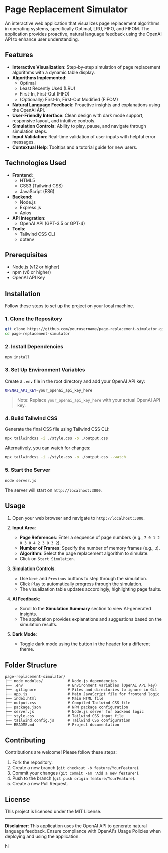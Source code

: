 
# Page Replacement Simulator

An interactive web application that visualizes page replacement algorithms in operating systems, specifically Optimal, LRU, FIFO, and FIFOM. The application provides proactive, natural language feedback using the OpenAI API to enhance user understanding.

## Features

- **Interactive Visualization**: Step-by-step simulation of page replacement algorithms with a dynamic table display.
- **Algorithms Implemented**:
  - Optimal
  - Least Recently Used (LRU)
  - First-In, First-Out (FIFO)
  - (Optionally) First-In, First-Out Modified (FIFOM)
- **Natural Language Feedback**: Proactive insights and explanations using the OpenAI API.
- **User-Friendly Interface**: Clean design with dark mode support, responsive layout, and intuitive controls.
- **Simulation Controls**: Ability to play, pause, and navigate through simulation steps.
- **Input Validation**: Real-time validation of user inputs with helpful error messages.
- **Contextual Help**: Tooltips and a tutorial guide for new users.

## Technologies Used

- **Frontend**:
  - HTML5
  - CSS3 (Tailwind CSS)
  - JavaScript (ES6)
- **Backend**:
  - Node.js
  - Express.js
  - Axios
- **API Integration**:
  - OpenAI API (GPT-3.5 or GPT-4)
- **Tools**:
  - Tailwind CSS CLI
  - dotenv

## Prerequisites

- Node.js (v12 or higher)
- npm (v6 or higher)
- OpenAI API Key

## Installation

Follow these steps to set up the project on your local machine.

### 1. Clone the Repository

```bash
git clone https://github.com/yourusername/page-replacement-simulator.git
cd page-replacement-simulator
```

### 2. Install Dependencies

```bash
npm install
```

### 3. Set Up Environment Variables

Create a `.env` file in the root directory and add your OpenAI API key:

```bash
OPENAI_API_KEY=your_openai_api_key_here
```

> Note: Replace `your_openai_api_key_here` with your actual OpenAI API key.

### 4. Build Tailwind CSS

Generate the final CSS file using Tailwind CSS CLI:

```bash
npx tailwindcss -i ./style.css -o ./output.css
```

Alternatively, you can watch for changes:

```bash
npx tailwindcss -i ./style.css -o ./output.css --watch
```

### 5. Start the Server

```bash
node server.js
```

The server will start on `http://localhost:3000`.

## Usage

1. Open your web browser and navigate to `http://localhost:3000`.

2. **Input Area**:
   - **Page References**: Enter a sequence of page numbers (e.g., `7 0 1 2 0 3 0 4 2 3 0 3 2`).
   - **Number of Frames**: Specify the number of memory frames (e.g., `3`).
   - **Algorithm**: Select the page replacement algorithm to simulate.
   - Click on `Start Simulation`.

3. **Simulation Controls**:
   - Use `Next` and `Previous` buttons to step through the simulation.
   - Click `Play` to automatically progress through the simulation.
   - The visualization table updates accordingly, highlighting page faults.

4. **AI Feedback**:
   - Scroll to the **Simulation Summary** section to view AI-generated insights.
   - The application provides explanations and suggestions based on the simulation results.

5. **Dark Mode**:
   - Toggle dark mode using the button in the header for a different theme.

## Folder Structure

```plaintext
page-replacement-simulator/
├── node_modules/           # Node.js dependencies
├── .env                    # Environment variables (OpenAI API key)
├── .gitignore              # Files and directories to ignore in Git
├── app.js                  # Main JavaScript file for frontend logic
├── index.html              # Main HTML file
├── output.css              # Compiled Tailwind CSS file
├── package.json            # NPM package configuration
├── server.js               # Node.js server for backend logic
├── style.css               # Tailwind CSS input file
├── tailwind.config.js      # Tailwind CSS configuration
└── README.md               # Project documentation
```

## Contributing

Contributions are welcome! Please follow these steps:

1. Fork the repository.
2. Create a new branch (`git checkout -b feature/YourFeature`).
3. Commit your changes (`git commit -am 'Add a new feature'`).
4. Push to the branch (`git push origin feature/YourFeature`).
5. Create a new Pull Request.

## License

This project is licensed under the MIT License.

---

**Disclaimer**: This application uses the OpenAI API to generate natural language feedback. Ensure compliance with OpenAI's Usage Policies when deploying and using the application.

hi
